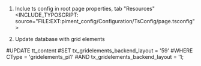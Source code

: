 1. Inclue ts config in root page properties, tab "Resources" 
<INCLUDE_TYPOSCRIPT: source="FILE:EXT:piment_config/Configuration/TsConfig/page.tsconfig">

2. Update database with grid elements

#UPDATE tt_content
#SET tx_gridelements_backend_layout = '59'
#WHERE CType = 'gridelements_pi1'
#AND tx_gridelements_backend_layout = '1;
